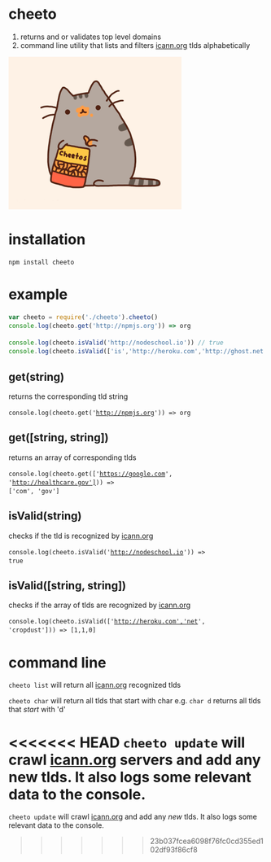 # cheeto

1. returns and or validates top level domains
2. command line utility that lists and filters [icann.org](http://data.iana.org/TLD/tlds-alpha-by-domain.txt) tlds alphabetically

![](./images/cheetos-pusheen.gif?raw=true)


# installation

    npm install cheeto

# example

```javascript
var cheeto = require('./cheeto').cheeto() 
console.log(cheeto.get('http://npmjs.org')) => org

console.log(cheeto.isValid('http://nodeschool.io')) // true
console.log(cheeto.isValid(['is','http://heroku.com','http://ghost.net','cropdust'])) // [1,1,1,0]
```

## get(string)
returns the corresponding tld string

<code>console.log(cheeto.get('http://npmjs.org')) => org</code>

## get([string, string])
returns an array of corresponding tlds 

<code>console.log(cheeto.get(['https://google.com', 'http://healthcare.gov'])) => ['com', 'gov']</code>

## isValid(string)
checks if the tld is recognized by [icann.org](http://data.iana.org/TLD/tlds-alpha-by-domain.txt)

<code>console.log(cheeto.isValid('http://nodeschool.io')) => true</code>

## isValid([string, string])
checks if the array of tlds are recognized by [icann.org](http://data.iana.org/TLD/tlds-alpha-by-domain.txt)

<code>console.log(cheeto.isValid(['http://heroku.com','net', 'cropdust'])) => [1,1,0]</code>


# command line
<code>cheeto list</code> will return all [icann.org](http://data.iana.org/TLD/tlds-alpha-by-domain.txt) recognized tlds

<code>cheeto char</code> will return all tlds that start with char e.g. <code>char d</code> returns all tlds that *start* with 'd'

<<<<<<< HEAD
<code>cheeto update</code> will **crawl** [icann.org](http://data.iana.org/TLD/tlds-alpha-by-domain.txt) servers and **add** any new tlds. It also **logs** some relevant data to the console.
=======
<code>cheeto update</code> will crawl [icann.org](http://data.iana.org/TLD/tlds-alpha-by-domain.txt) and add any *new* tlds. It also logs some relevant data to the console.
>>>>>>> 23b037fcea6098f76fc0cd355ed102df93f86cf8
